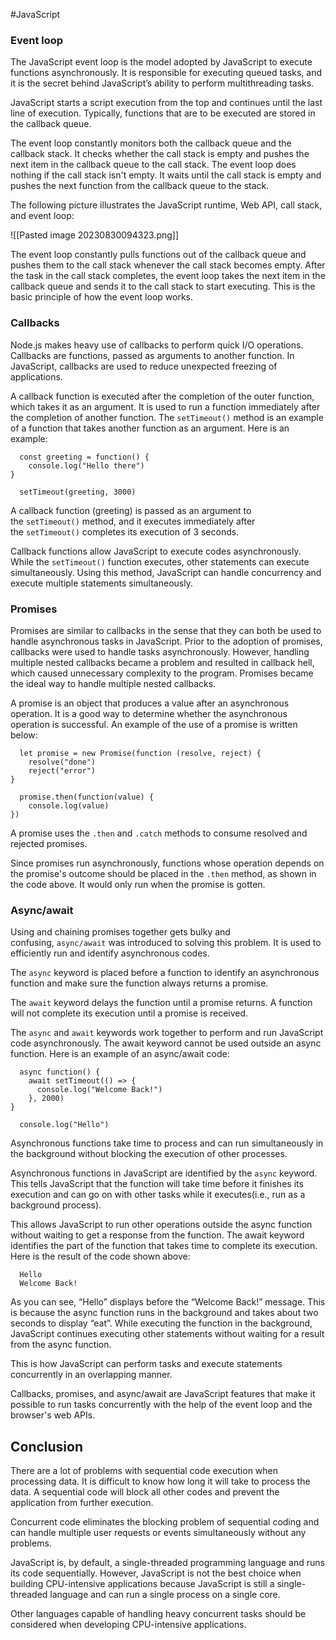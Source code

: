 #JavaScript 

### Event loop

The JavaScript event loop is the model adopted by JavaScript to execute functions asynchronously. It is responsible for executing queued tasks, and it is the secret behind JavaScript’s ability to perform multithreading tasks.

JavaScript starts a script execution from the top and continues until the last line of execution. Typically, functions that are to be executed are stored in the callback queue.

The event loop constantly monitors both the callback queue and the callback stack. It checks whether the call stack is empty and pushes the next item in the callback queue to the call stack. The event loop does nothing if the call stack isn't empty. It waits until the call stack is empty and pushes the next function from the callback queue to the stack.

The following picture illustrates the JavaScript runtime, Web API, call stack, and event loop:

![[Pasted image 20230830094323.png]]

The event loop constantly pulls functions out of the callback queue and pushes them to the call stack whenever the call stack becomes empty. After the task in the call stack completes, the event loop takes the next item in the callback queue and sends it to the call stack to start executing. This is the basic principle of how the event loop works.

### Callbacks

Node.js makes heavy use of callbacks to perform quick I/O operations. Callbacks are functions, passed as arguments to another function. In JavaScript, callbacks are used to reduce unexpected freezing of applications.

A callback function is executed after the completion of the outer function, which takes it as an argument. It is used to run a function immediately after the completion of another function. The `setTimeout()` method is an example of a function that takes another function as an argument. Here is an example:

```
  const greeting = function() {
    console.log("Hello there")
}

  setTimeout(greeting, 3000)
```

A callback function (greeting) is passed as an argument to the `setTimeout()` method, and it executes immediately after the `setTimeout()` completes its execution of 3 seconds.

Callback functions allow JavaScript to execute codes asynchronously. While the `setTimeout()` function executes, other statements can execute simultaneously. Using this method, JavaScript can handle concurrency and execute multiple statements simultaneously.

### Promises

Promises are similar to callbacks in the sense that they can both be used to handle asynchronous tasks in JavaScript. Prior to the adoption of promises, callbacks were used to handle tasks asynchronously. However, handling multiple nested callbacks became a problem and resulted in callback hell, which caused unnecessary complexity to the program. Promises became the ideal way to handle multiple nested callbacks.

A promise is an object that produces a value after an asynchronous operation. It is a good way to determine whether the asynchronous operation is successful. An example of the use of a promise is written below:

```
  let promise = new Promise(function (resolve, reject) {
    resolve("done")
    reject("error")
}

  promise.then(function(value) {
    console.log(value)
})
```

A promise uses the `.then` and `.catch` methods to consume resolved and rejected promises.

Since promises run asynchronously, functions whose operation depends on the promise's outcome should be placed in the `.then` method, as shown in the code above. It would only run when the promise is gotten.

### Async/await

Using and chaining promises together gets bulky and confusing, `async/await` was introduced to solving this problem. It is used to efficiently run and identify asynchronous codes.

The `async` keyword is placed before a function to identify an asynchronous function and make sure the function always returns a promise.

The `await` keyword delays the function until a promise returns. A function will not complete its execution until a promise is received.

The `async` and `await` keywords work together to perform and run JavaScript code asynchronously. The await keyword cannot be used outside an async function. Here is an example of an async/await code:

```
  async function() {
    await setTimeout(() => {
      console.log("Welcome Back!")
    }, 2000)
}

  console.log("Hello")
```

Asynchronous functions take time to process and can run simultaneously in the background without blocking the execution of other processes.

Asynchronous functions in JavaScript are identified by the `async` keyword. This tells JavaScript that the function will take time before it finishes its execution and can go on with other tasks while it executes(i.e., run as a background process).

This allows JavaScript to run other operations outside the async function without waiting to get a response from the function. The await keyword identifies the part of the function that takes time to complete its execution. Here is the result of the code shown above:

```
  Hello
  Welcome Back!
```

As you can see, “Hello” displays before the “Welcome Back!” message. This is because the async function runs in the background and takes about two seconds to display “eat”. While executing the function in the background, JavaScript continues executing other statements without waiting for a result from the async function.

This is how JavaScript can perform tasks and execute statements concurrently in an overlapping manner.

Callbacks, promises, and async/await are JavaScript features that make it possible to run tasks concurrently with the help of the event loop and the browser's web APIs.


## Conclusion

There are a lot of problems with sequential code execution when processing data. It is difficult to know how long it will take to process the data. A sequential code will block all other codes and prevent the application from further execution.

Concurrent code eliminates the blocking problem of sequential coding and can handle multiple user requests or events simultaneously without any problems.

JavaScript is, by default, a single-threaded programming language and runs its code sequentially. However, JavaScript is not the best choice when building CPU-intensive applications because JavaScript is still a single-threaded language and can run a single process on a single core.

Other languages capable of handling heavy concurrent tasks should be considered when developing CPU-intensive applications.